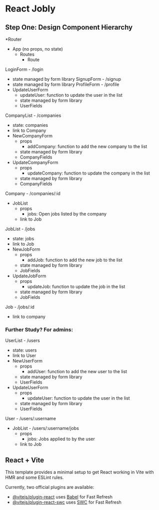 # React Jobly

## Step One: Design Component Hierarchy

*Router
- App (no props, no state)
  - Routes
    - Route

LoginForm - /login
- state managed by form library
SignupForm - /signup
- state managed by form library
ProfileForm - /profile
- UpdateUserForm
  - updateUser: function to update the user in the list
  - state managed by form library
  - UserFields

CompanyList - /companies
- state: companies
- link to Company
- NewCompanyForm
  - props
    - addCompany: function to add the new company to the list
  - state managed by form library
  - CompanyFields
- UpdateCompanyForm
  - props
    - updateCompany: function to update the company in the list
  - state managed by form library
  - CompanyFields

Company - /companies/:id
- JobList
  - props
    - jobs: Open jobs listed by the company
  - link to Job

JobList - /jobs
- state: jobs
- link to Job
- NewJobForm
  - props
    - addJob: function to add the new job to the list
  - state managed by form library
  - JobFields
- UpdateJobForm
  - props
    - updateJob: function to update the job in the list
  - state managed by form library
  - JobFields

Job - /jobs/:id
- link to company

### Further Study?  For admins:

UserList - /users
- state: users
- link to User
- NewUserForm
  - props
    - addUser: function to add the new user to the list
  - state managed by form library
  - UserFields
- UpdateUserForm
  - props
    - updateUser: function to update the user in the list
  - state managed by form library
  - UserFields

User - /users/:username
- JobList - /users/:username/jobs
  - props
    - jobs: Jobs applied to by the user
  - link to Job

## React + Vite

This template provides a minimal setup to get React working in Vite with HMR and some ESLint rules.

Currently, two official plugins are available:

- [@vitejs/plugin-react](https://github.com/vitejs/vite-plugin-react/blob/main/packages/plugin-react/README.md) uses [Babel](https://babeljs.io/) for Fast Refresh
- [@vitejs/plugin-react-swc](https://github.com/vitejs/vite-plugin-react-swc) uses [SWC](https://swc.rs/) for Fast Refresh
